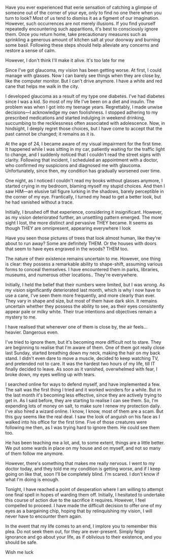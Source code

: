 Have you ever experienced that eerie sensation of catching a glimpse of someone out of the corner of your eye, only to find no one there when you turn to look? Most of us tend to dismiss it as a figment of our imagination. However, such occurrences are not merely illusions. If you find yourself repeatedly encountering such apparitions, it's best to consciously ignore them. Once you return home, take precautionary measures such as sprinkling a generous amount of kitchen salt at your doorway and burning some basil. Following these steps should help alleviate any concerns and restore a sense of calm.  
  
However, I don't think I'll make it alive. It's too late for me  
  
Since I've got glaucoma, my vision has been getting worse. At first, I could manage with glasses. Now I can barely see things when they are close by, like the computer monitor. But I can't drive anymore. I have a white and red cane that helps me walk in the city.  
  
I developed glaucoma as a result of my type one diabetes. I've had diabetes since I was a kid. So most of my life I've been on a diet and insulin. The problem was when I got into my teenage years. Regrettably, I made unwise decisions—I acknowledge my own foolishness. I stopped adhering to my prescribed medications and started indulging in weekend drinking, succumbing to the recklessness often associated with adolescence. Now, in hindsight, I deeply regret those choices, but I have come to accept that the past cannot be changed; it remains as it is.  
  
At the age of 24, I became aware of my visual impairment for the first time. It happened while I was sitting in my car, patiently waiting for the traffic light to change, and I suddenly noticed that I couldn't read the street signs with clarity. Following that incident, I scheduled an appointment with a doctor, who confirmed my suspicions and diagnosed me with glaucoma. Unfortunately, since then, my condition has gradually worsened over time.  
  
One night, as I noticed I couldn't read my books without glasses anymore, I started crying in my bedroom, blaming myself  my stupid choices. And then I saw HIM—an elusive tall figure lurking in the shadows, barely perceptible in the corner of my eye. Frantically, I turned my head to get a better look, but he had vanished without a trace.  
  
Initially, I brushed off that experience, considering it insignificant. However, as my vision deteriorated further, an unsettling pattern emerged. The more sight I lost, the more distinct and pervasive THEY became. It seems as though THEY are omnipresent, appearing everywhere I look  
  
Have you seen those pictures of trees that look almost human, like they're about to run away? Some are definitely THEM. Or the houses with doors that seem to have eyes engraved in the woods? THEM too.  
  
The nature of their existence remains uncertain to me. However, one thing is clear: they possess a remarkable ability to shape-shift, assuming various forms to conceal themselves. I have encountered them in parks, libraries, museums, and numerous other locations.. They're everywhere.  
  
Initially, I held the belief that their numbers were limited, but I was wrong. As my vision significantly deteriorated last month, which is why I now have to use a cane, I've seen them more frequently, and more clearly than ever. They vary in shape and size, but most of them have dark skin. It remains uncertain whether they possess the ability to see, as their eyes consistently appear pale or milky white. Their true intentions and objectives remain a mystery to me.  
  
I have realised that whenever one of them is close by, the air feels... heavier. Dangerous even.   
  
I've tried to ignore them, but it's becoming more difficult not to stare. They are beginning to realise that I'm aware of them. One of them got really close last Sunday, started breathing down my neck, making the hair on my back stand. I didn't even dare to move a muscle, decided to keep watching TV, and pretended not to care. It was the hardest two hours of my life, till IT finally decided to leave.  As soon as it vanished, overwhelmed with fear, I broke down, my eyes welling up with tears.  
  
I searched online for ways to defend myself, and have implemented a few. The salt was the first thing I tried and it worked wonders for a while. But in the last month it's becoming less effective, since they are actively trying to get in. As I said before, they are starting to realise I can see them. So, I'm expending lots of money on salt, to make sure I renew my protection daily. I've also hired a wizard online. I know, I know, most of them are a scam. But this guy seems like the real deal. I saw the look of anguish on his face as I walked into his office for the first time.  Five of those creatures were following me then, as I was trying hard to ignore them. He could see them too.   
  
He has been teaching me a lot, and, to some extent, things are a little better. We put some wards in place on my house and on myself, and not so many of them follow me anymore.   
  
However, there's something that makes me really nervous. I went to my doctor today, and they told me my condition is getting worse, and if I keep going on like that, soon I'll be completely blind. I'm scared. I don't know if what I'm doing is enough.  
  
Tonight, I have reached a point of desperation where I am willing to attempt one final spell in hopes of warding them off. Initially, I hesitated to undertake this course of action due to the sacrifice it requires. However, I feel compelled to proceed. I have made the difficult decision to offer one of my eyes as a bargaining chip, hoping that by relinquishing my vision, I will never have to encounter them again.  
  
In the event that my life comes to an end, I implore you to remember this plea. Do not seek them out, for they are ever-present. Simply feign ignorance and go about your life, as if oblivious to their existence, and you should be safe.  
  
Wish me luck